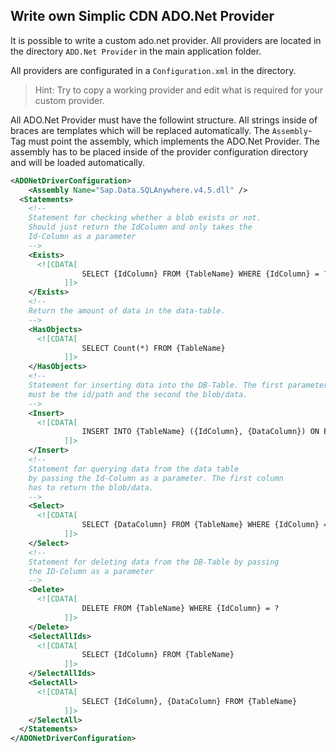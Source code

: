 


## Write own Simplic CDN ADO.Net Provider

It is possible to write a custom ado.net provider. All providers are located in
the directory `ADO.Net Provider` in the main application folder.

All providers are configurated in a `Configuration.xml` in the directory.

> Hint: Try to copy a working provider and edit what is required for your custom provider.

All ADO.Net Provider must have the followint structure. All strings inside of braces are templates
which will be replaced automatically. The `Assembly`-Tag must point the assembly, which implements
the ADO.Net Provider. The assembly has to be placed inside of the provider configuration directory
and will be loaded automatically.

```xml
<ADONetDriverConfiguration>
	<Assembly Name="Sap.Data.SQLAnywhere.v4.5.dll" />
  <Statements>
    <!-- 
    Statement for checking whether a blob exists or not.
    Should just return the IdColumn and only takes the
    Id-Column as a parameter
    -->
    <Exists>
      <![CDATA[
				SELECT {IdColumn} FROM {TableName} WHERE {IdColumn} = ?
			]]>
    </Exists>
    <!--
    Return the amount of data in the data-table.
    -->
    <HasObjects>
      <![CDATA[
				SELECT Count(*) FROM {TableName}
			]]>
    </HasObjects>
    <!--
    Statement for inserting data into the DB-Table. The first parameter
    must be the id/path and the second the blob/data.
    -->
    <Insert>
      <![CDATA[
				INSERT INTO {TableName} ({IdColumn}, {DataColumn}) ON EXISTING UPDATE VALUES (?, ?)
			]]>
    </Insert>
    <!--
    Statement for querying data from the data table
    by passing the Id-Column as a parameter. The first column
    has to return the blob/data.
    -->
    <Select>
      <![CDATA[
				SELECT {DataColumn} FROM {TableName} WHERE {IdColumn} = ?
			]]>
    </Select>
    <!--
    Statement for deleting data from the DB-Table by passing
    the ID-Column as a parameter
    -->
    <Delete>
      <![CDATA[
				DELETE FROM {TableName} WHERE {IdColumn} = ?
			]]>
    </Delete>
    <SelectAllIds>
      <![CDATA[
				SELECT {IdColumn} FROM {TableName}
			]]>
    </SelectAllIds>
    <SelectAll>
      <![CDATA[
				SELECT {IdColumn}, {DataColumn} FROM {TableName}
			]]>
    </SelectAll>
  </Statements>	
</ADONetDriverConfiguration>
```
